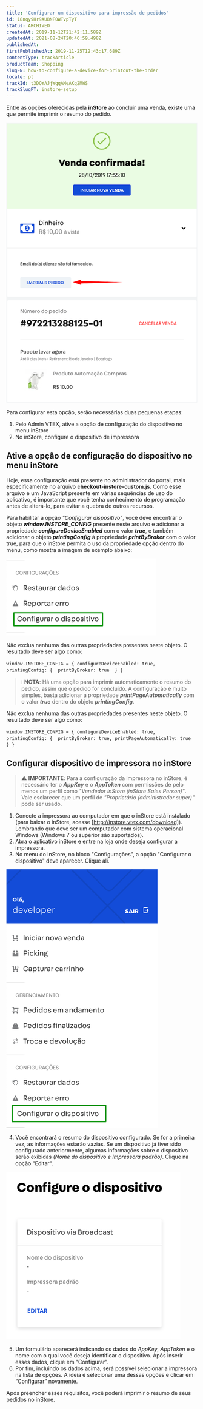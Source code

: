 ```yaml
---
title: 'Configurar um dispositivo para impressão de pedidos'
id: 18nqy9Hr9AUBNF0WTvpTyT
status: ARCHIVED
createdAt: 2019-11-12T21:42:11.589Z
updatedAt: 2021-08-24T20:46:59.498Z
publishedAt: 
firstPublishedAt: 2019-11-25T12:43:17.689Z
contentType: trackArticle
productTeam: Shopping
slugEN: how-to-configure-a-device-for-printout-the-order
locale: pt
trackId: t3DOYAJjWgqAMeAKq2MWS
trackSlugPT: instore-setup
---
```


Entre as opções oferecidas pela **inStore** ao concluir uma venda, existe uma que permite imprimir o resumo do pedido.

![PT-Venda corfimada](https://raw.githubusercontent.com/vtexdocs/help-center-content/refs/heads/main/docs/pt/tracks/instore-setup/como-configurar-um-dispositivo-para-impressao-de-pedidos_1.png)

Para configurar esta opção, serão necessárias duas pequenas etapas:
  1. Pelo Admin VTEX, ative a opção de configuração do dispositivo no menu inStore
  2. No inStore, configure o dispositivo de impressora

## Ative a opção de configuração do dispositivo no menu inStore

Hoje, essa configuração está presente no administrador do portal, mais especificamente no arquivo **checkout-instore-custom.js**. Como esse arquivo é um JavaScript presente em várias sequências de uso do aplicativo, é importante que você tenha conhecimento de programação antes de alterá-lo, para evitar a quebra de outros recursos.

Para habilitar a opção _"Configurar dispositivo"_, você deve encontrar o objeto **_window.INSTORE_CONFIG_** presente neste arquivo e adicionar a propriedade **_configureDeviceEnabled_** com o valor **_true_**, e também adicionar o objeto **_printingConfig_** à propriedade **_printByBroker_** com o valor true, para que o inStore permita o uso da propriedade opção dentro do menu, como mostra a imagem de exemplo abaixo:

![PT-Configurar dispositivo](https://raw.githubusercontent.com/vtexdocs/help-center-content/refs/heads/main/docs/pt/tracks/instore-setup/como-configurar-um-dispositivo-para-impressao-de-pedidos_2.png)

Não exclua nenhuma das outras propriedades presentes neste objeto. O resultado deve ser algo como:

``window.INSTORE_CONFIG = {
configureDeviceEnabled: true,
      printingConfig: { 
            printByBroker: true 
      }
}``
>ℹ️ **NOTA**: Há uma opção para imprimir automaticamente o resumo do pedido, assim que o pedido for concluído. A configuração é muito simples, basta adicionar a propriedade **<i>printPageAutomatically</i>** com o valor **<i>true</i>** dentro do objeto **<i>printingConfig</i>**.

Não exclua nenhuma das outras propriedades presentes neste objeto. O resultado deve ser algo como:

``window.INSTORE_CONFIG = {
configureDeviceEnabled: true,
      printingConfig: { 
            printByBroker: true,
printPageAutomatically: true 
      }
}``

## Configurar dispositivo de impressora no inStore

>⚠️ **IMPORTANTE**: Para a configuração da impressora no inStore, é necessário ter o **<i>AppKey</i>** e o **<i>AppToken</i>** com permissões de pelo menos um perfil como <i>"Vendedor inStore (inStore Sales Person)"</i>. Vale esclarecer que um perfil de <i>"Proprietário (administrador super)"</i> pode ser usado.

  1. Conecte a impressora ao computador em que o inStore está instalado (para baixar o inStore, acesse [http://instore.vtex.com/download]). Lembrando que deve ser um computador com sistema operacional Windows (Windows 7 ou superior são suportados).
  2. Abra o aplicativo inStore e entre na loja onde deseja configurar a impressora.
  3. No menu do inStore, no bloco "Configurações", a opção "Configurar o dispositivo" deve aparecer. Clique ali.

![PT-Barra inStore](https://raw.githubusercontent.com/vtexdocs/help-center-content/refs/heads/main/docs/pt/tracks/instore-setup/como-configurar-um-dispositivo-para-impressao-de-pedidos_3.png)

  4. Você encontrará o resumo do dispositivo configurado. Se for a primeira vez, as informações estarão vazias. Se um dispositivo já tiver sido configurado anteriormente, algumas informações sobre o dispositivo serão exibidas _(Nome do dispositivo e Impressora padrão)_. Clique na opção "Editar".
  
  ![PT-Dispositivo via Broadcast](https://raw.githubusercontent.com/vtexdocs/help-center-content/refs/heads/main/docs/pt/tracks/instore-setup/como-configurar-um-dispositivo-para-impressao-de-pedidos_4.png)
  
  5. Um formulário aparecerá indicando os dados do _AppKey_, _AppToken_ e o nome com o qual você deseja identificar o dispositivo. Após inserir esses dados, clique em "Configurar".
  6. Por fim, incluindo os dados acima, será possível selecionar a impressora na lista de opções. A ideia é selecionar uma dessas opções e clicar em “Configurar” novamente.

Após preencher esses requisitos, você poderá imprimir o resumo de seus pedidos no inStore.




